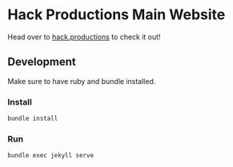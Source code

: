 # Hack Productions Main Website

Head over to [hack.productions](https://hack.productions) to check it out!

## Development

Make sure to have ruby and bundle installed.

### Install

```bash
bundle install
```

### Run

```bash
bundle exec jekyll serve
```
